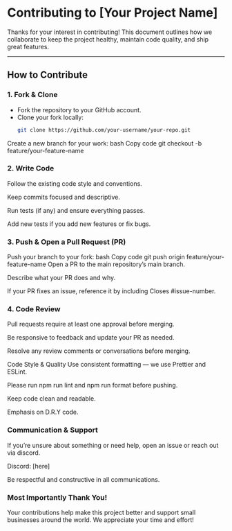 # Contributing to [Your Project Name]

Thanks for your interest in contributing! This document outlines how we collaborate to keep the project healthy, maintain code quality, and ship great features.

---

## How to Contribute

### 1. Fork & Clone
- Fork the repository to your GitHub account.
- Clone your fork locally:  
  ```bash
  git clone https://github.com/your-username/your-repo.git
Create a new branch for your work:
bash
Copy code
git checkout -b feature/your-feature-name

### 2. Write Code
Follow the existing code style and conventions.

Keep commits focused and descriptive.

Run tests (if any) and ensure everything passes.

Add new tests if you add new features or fix bugs.

### 3. Push & Open a Pull Request (PR)
Push your branch to your fork:
bash
Copy code
git push origin feature/your-feature-name
Open a PR to the main repository’s main branch.

Describe what your PR does and why.

If your PR fixes an issue, reference it by including Closes #issue-number.

### 4. Code Review
Pull requests require at least one approval before merging.

Be responsive to feedback and update your PR as needed.

Resolve any review comments or conversations before merging.

Code Style & Quality
Use consistent formatting — we use Prettier and ESLint.

Please run npm run lint and npm run format before pushing.

Keep code clean and readable.

Emphasis on D.R.Y code.

### Communication & Support
If you’re unsure about something or need help, open an issue or reach out via discord.

Discord: [here]

Be respectful and constructive in all communications.

### Most Importantly Thank You!
Your contributions help make this project better and support small businesses around the world. We appreciate your time and effort!